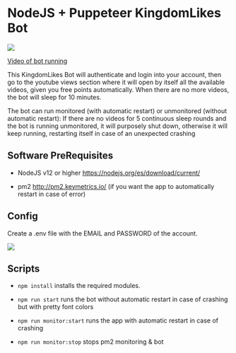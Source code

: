 
# NodeJS + Puppeteer KingdomLikes Bot

![](https://i.imgur.com/g27m6M8.png)

[Video of bot running](https://youtu.be/brViPMyUO30)

  

This KingdomLikes Bot will authenticate and login into your account, then go to the youtube views section where it will open by itself all the available videos, given you free points automatically. When there are no more videos, the bot will sleep for 10 minutes.

  

The bot can run monitored (with automatic restart) or unmonitored (without automatic restart): If there are no videos for 5 continuous sleep rounds and the bot is running unmonitored, it will purposely shut down, otherwise it will keep running, restarting itself in case of an unexpected crashing

  

## Software PreRequisites

* NodeJS v12 or higher https://nodejs.org/es/download/current/

* pm2 http://pm2.keymetrics.io/ (if you want the app to automatically restart in case of error)

  

## Config

Create a .env file with the EMAIL and PASSWORD of the account.

![](https://i.imgur.com/ZAGSKXK.png)

## Scripts

*  `npm install` installs the required modules.

*  `npm run start` runs the bot without automatic restart in case of crashing but with pretty font colors

*  `npm run monitor:start` runs the app with automatic restart in case of crashing

*  `npm run monitor:stop` stops pm2 monitoring & bot